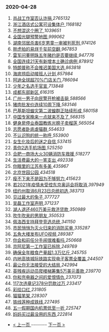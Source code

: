 ### 2020-04-28 
1. [ 肖战工作室否认诈捐 ](https://s.weibo.com/weibo?q=%E8%82%96%E6%88%98%E5%B7%A5%E4%BD%9C%E5%AE%A4%E5%90%A6%E8%AE%A4%E8%AF%88%E6%8D%90&Refer=top) *2765132*
1. [ 浙江酒店式公寓可设集体户 ](https://s.weibo.com/weibo?q=%23%E6%B5%99%E6%B1%9F%E9%85%92%E5%BA%97%E5%BC%8F%E5%85%AC%E5%AF%93%E5%8F%AF%E8%AE%BE%E9%9B%86%E4%BD%93%E6%88%B7%23&Refer=top) *1168182*
1. [ 不想混这个圈了 ](https://s.weibo.com/weibo?q=%E4%B8%8D%E6%83%B3%E6%B7%B7%E8%BF%99%E4%B8%AA%E5%9C%88%E4%BA%86&Refer=top) *1039651*
1. [ 全国光腿预警地图 ](https://s.weibo.com/weibo?q=%23%E5%85%A8%E5%9B%BD%E5%85%89%E8%85%BF%E9%A2%84%E8%AD%A6%E5%9C%B0%E5%9B%BE%23&Refer=top) *999062*
1. [ 湖南邻居杀害6岁男童一审被判死刑 ](https://s.weibo.com/weibo?q=%23%E6%B9%96%E5%8D%97%E9%82%BB%E5%B1%85%E6%9D%80%E5%AE%B36%E5%B2%81%E7%94%B7%E7%AB%A5%E4%B8%80%E5%AE%A1%E8%A2%AB%E5%88%A4%E6%AD%BB%E5%88%91%23&Refer=top) *974126*
1. [ 胖虎拍的易烊千玺前空翻 ](https://s.weibo.com/weibo?q=%23%E8%83%96%E8%99%8E%E6%8B%8D%E7%9A%84%E6%98%93%E7%83%8A%E5%8D%83%E7%8E%BA%E5%89%8D%E7%A9%BA%E7%BF%BB%23&Refer=top) *967853*
1. [ 雷军问董明珠五年赌约是否要继续 ](https://s.weibo.com/weibo?q=%E9%9B%B7%E5%86%9B%E9%97%AE%E8%91%A3%E6%98%8E%E7%8F%A0%E4%BA%94%E5%B9%B4%E8%B5%8C%E7%BA%A6%E6%98%AF%E5%90%A6%E8%A6%81%E7%BB%A7%E7%BB%AD&Refer=top) *947776*
1. [ 全国连续21天有新增本土确诊病例 ](https://s.weibo.com/weibo?q=%23%E5%85%A8%E5%9B%BD%E8%BF%9E%E7%BB%AD21%E5%A4%A9%E6%9C%89%E6%96%B0%E5%A2%9E%E6%9C%AC%E5%9C%9F%E7%A1%AE%E8%AF%8A%E7%97%85%E4%BE%8B%23&Refer=top) *878912*
1. [ 特朗普称不会推迟美国大选 ](https://s.weibo.com/weibo?q=%23%E7%89%B9%E6%9C%97%E6%99%AE%E7%A7%B0%E4%B8%8D%E4%BC%9A%E6%8E%A8%E8%BF%9F%E7%BE%8E%E5%9B%BD%E5%A4%A7%E9%80%89%23&Refer=top) *863818*
1. [ 海底捞启动接班人计划 ](https://s.weibo.com/weibo?q=%23%E6%B5%B7%E5%BA%95%E6%8D%9E%E5%90%AF%E5%8A%A8%E6%8E%A5%E7%8F%AD%E4%BA%BA%E8%AE%A1%E5%88%92%23&Refer=top) *857984*
1. [ 阿迪全球超70%门店关门 ](https://s.weibo.com/weibo?q=%23%E9%98%BF%E8%BF%AA%E5%85%A8%E7%90%83%E8%B6%8570%25%E9%97%A8%E5%BA%97%E5%85%B3%E9%97%A8%23&Refer=top) *786094*
1. [ 少年之名选手官宣 ](https://s.weibo.com/weibo?q=%23%E5%B0%91%E5%B9%B4%E4%B9%8B%E5%90%8D%E9%80%89%E6%89%8B%E5%AE%98%E5%AE%A3%23&Refer=top) *713848*
1. [ 成都东部新区 ](https://s.weibo.com/weibo?q=%E6%88%90%E9%83%BD%E4%B8%9C%E9%83%A8%E6%96%B0%E5%8C%BA&Refer=top) *616315*
1. [ 广州一男子向民警开枪被击毙 ](https://s.weibo.com/weibo?q=%E5%B9%BF%E5%B7%9E%E4%B8%80%E7%94%B7%E5%AD%90%E5%90%91%E6%B0%91%E8%AD%A6%E5%BC%80%E6%9E%AA%E8%A2%AB%E5%87%BB%E6%AF%99&Refer=top) *588566*
1. [ 猪肉批发价连续10周下降 ](https://s.weibo.com/weibo?q=%23%E7%8C%AA%E8%82%89%E6%89%B9%E5%8F%91%E4%BB%B7%E8%BF%9E%E7%BB%AD10%E5%91%A8%E4%B8%8B%E9%99%8D%23&Refer=top) *583146*
1. [ 巴基斯坦蝗灾第二波蝗群正陆续形成 ](https://s.weibo.com/weibo?q=%23%E5%B7%B4%E5%9F%BA%E6%96%AF%E5%9D%A6%E8%9D%97%E7%81%BE%E7%AC%AC%E4%BA%8C%E6%B3%A2%E8%9D%97%E7%BE%A4%E6%AD%A3%E9%99%86%E7%BB%AD%E5%BD%A2%E6%88%90%23&Refer=top) *580158*
1. [ 中国专家晚来一点就来不及了 ](https://s.weibo.com/weibo?q=%E4%B8%AD%E5%9B%BD%E4%B8%93%E5%AE%B6%E6%99%9A%E6%9D%A5%E4%B8%80%E7%82%B9%E5%B0%B1%E6%9D%A5%E4%B8%8D%E5%8F%8A%E4%BA%86&Refer=top) *568315*
1. [ 健身房停业泰国教练光膀子卖榴莲 ](https://s.weibo.com/weibo?q=%E5%81%A5%E8%BA%AB%E6%88%BF%E5%81%9C%E4%B8%9A%E6%B3%B0%E5%9B%BD%E6%95%99%E7%BB%83%E5%85%89%E8%86%80%E5%AD%90%E5%8D%96%E6%A6%B4%E8%8E%B2&Refer=top) *565054*
1. [ 志愿者卧底虐猫群 ](https://s.weibo.com/weibo?q=%23%E5%BF%97%E6%84%BF%E8%80%85%E5%8D%A7%E5%BA%95%E8%99%90%E7%8C%AB%E7%BE%A4%23&Refer=top) *554633*
1. [ 不认识狗的统一称呼 ](https://s.weibo.com/weibo?q=%23%E4%B8%8D%E8%AE%A4%E8%AF%86%E7%8B%97%E7%9A%84%E7%BB%9F%E4%B8%80%E7%A7%B0%E5%91%BC%23&Refer=top) *553900*
1. [ 女生化妆后的迷之自信 ](https://s.weibo.com/weibo?q=%23%E5%A5%B3%E7%94%9F%E5%8C%96%E5%A6%86%E5%90%8E%E7%9A%84%E8%BF%B7%E4%B9%8B%E8%87%AA%E4%BF%A1%23&Refer=top) *537415*
1. [ 青你2选手机场图 ](https://s.weibo.com/weibo?q=%E9%9D%92%E4%BD%A02%E9%80%89%E6%89%8B%E6%9C%BA%E5%9C%BA%E5%9B%BE&Refer=top) *525250*
1. [ 合肥一商场大火30辆消防车救援 ](https://s.weibo.com/weibo?q=%23%E5%90%88%E8%82%A5%E4%B8%80%E5%95%86%E5%9C%BA%E5%A4%A7%E7%81%AB30%E8%BE%86%E6%B6%88%E9%98%B2%E8%BD%A6%E6%95%91%E6%8F%B4%23&Refer=top) *518277*
1. [ 生活费最大的一笔支出 ](https://s.weibo.com/weibo?q=%23%E7%94%9F%E6%B4%BB%E8%B4%B9%E6%9C%80%E5%A4%A7%E7%9A%84%E4%B8%80%E7%AC%94%E6%94%AF%E5%87%BA%23&Refer=top) *492338*
1. [ 你眼里的江苏有多美 ](https://s.weibo.com/weibo?q=%23%E4%BD%A0%E7%9C%BC%E9%87%8C%E7%9A%84%E6%B1%9F%E8%8B%8F%E6%9C%89%E5%A4%9A%E7%BE%8E%23&Refer=top) *435967*
1. [ 北京世园公园 ](https://s.weibo.com/weibo?q=%E5%8C%97%E4%BA%AC%E4%B8%96%E5%9B%AD%E5%85%AC%E5%9B%AD&Refer=top) *434518*
1. [ 瘦不下来不是因为不够努力 ](https://s.weibo.com/weibo?q=%23%E7%98%A6%E4%B8%8D%E4%B8%8B%E6%9D%A5%E4%B8%8D%E6%98%AF%E5%9B%A0%E4%B8%BA%E4%B8%8D%E5%A4%9F%E5%8A%AA%E5%8A%9B%23&Refer=top) *415623*
1. [ 若2021年疫情未受控东京奥运会将取消 ](https://s.weibo.com/weibo?q=%23%E8%8B%A52021%E5%B9%B4%E7%96%AB%E6%83%85%E6%9C%AA%E5%8F%97%E6%8E%A7%E4%B8%9C%E4%BA%AC%E5%A5%A5%E8%BF%90%E4%BC%9A%E5%B0%86%E5%8F%96%E6%B6%88%23&Refer=top) *397949*
1. [ 纽约州取消6月23日总统初选 ](https://s.weibo.com/weibo?q=%23%E7%BA%BD%E7%BA%A6%E5%B7%9E%E5%8F%96%E6%B6%886%E6%9C%8823%E6%97%A5%E6%80%BB%E7%BB%9F%E5%88%9D%E9%80%89%23&Refer=top) *383713*
1. [ 见过最大的兔子 ](https://s.weibo.com/weibo?q=%23%E8%A7%81%E8%BF%87%E6%9C%80%E5%A4%A7%E7%9A%84%E5%85%94%E5%AD%90%23&Refer=top) *377727*
1. [ 吴磊工作室声明 ](https://s.weibo.com/weibo?q=%23%E5%90%B4%E7%A3%8A%E5%B7%A5%E4%BD%9C%E5%AE%A4%E5%A3%B0%E6%98%8E%23&Refer=top) *371237*
1. [ 湖人退还460万美元救济贷款 ](https://s.weibo.com/weibo?q=%23%E6%B9%96%E4%BA%BA%E9%80%80%E8%BF%98460%E4%B8%87%E7%BE%8E%E5%85%83%E6%95%91%E6%B5%8E%E8%B4%B7%E6%AC%BE%23&Refer=top) *350989*
1. [ 吹牛吹来的男朋友 ](https://s.weibo.com/weibo?q=%23%E5%90%B9%E7%89%9B%E5%90%B9%E6%9D%A5%E7%9A%84%E7%94%B7%E6%9C%8B%E5%8F%8B%23&Refer=top) *350533*
1. [ 佩洛西支持拜登竞选总统 ](https://s.weibo.com/weibo?q=%E4%BD%A9%E6%B4%9B%E8%A5%BF%E6%94%AF%E6%8C%81%E6%8B%9C%E7%99%BB%E7%AB%9E%E9%80%89%E6%80%BB%E7%BB%9F&Refer=top) *341150*
1. [ 市民悄悄为灭火归来的消防买单 ](https://s.weibo.com/weibo?q=%23%E5%B8%82%E6%B0%91%E6%82%84%E6%82%84%E4%B8%BA%E7%81%AD%E7%81%AB%E5%BD%92%E6%9D%A5%E7%9A%84%E6%B6%88%E9%98%B2%E4%B9%B0%E5%8D%95%23&Refer=top) *335287*
1. [ 五角大楼发布UFO视频 ](https://s.weibo.com/weibo?q=%E4%BA%94%E8%A7%92%E5%A4%A7%E6%A5%BC%E5%8F%91%E5%B8%83UFO%E8%A7%86%E9%A2%91&Refer=top) *289387*
1. [ 你会和前任分手闹很难看吗 ](https://s.weibo.com/weibo?q=%23%E4%BD%A0%E4%BC%9A%E5%92%8C%E5%89%8D%E4%BB%BB%E5%88%86%E6%89%8B%E9%97%B9%E5%BE%88%E9%9A%BE%E7%9C%8B%E5%90%97%23&Refer=top) *250668*
1. [ 京阿尼第一工作室已拆除 ](https://s.weibo.com/weibo?q=%E4%BA%AC%E9%98%BF%E5%B0%BC%E7%AC%AC%E4%B8%80%E5%B7%A5%E4%BD%9C%E5%AE%A4%E5%B7%B2%E6%8B%86%E9%99%A4&Refer=top) *249769*
1. [ 确保全年粮食产量超1.3万亿斤 ](https://s.weibo.com/weibo?q=%E7%A1%AE%E4%BF%9D%E5%85%A8%E5%B9%B4%E7%B2%AE%E9%A3%9F%E4%BA%A7%E9%87%8F%E8%B6%851.3%E4%B8%87%E4%BA%BF%E6%96%A4&Refer=top) *245755*
1. [ 内地高铁城际铁路实现电子客票全覆盖 ](https://s.weibo.com/weibo?q=%E5%86%85%E5%9C%B0%E9%AB%98%E9%93%81%E5%9F%8E%E9%99%85%E9%93%81%E8%B7%AF%E5%AE%9E%E7%8E%B0%E7%94%B5%E5%AD%90%E5%AE%A2%E7%A5%A8%E5%85%A8%E8%A6%86%E7%9B%96&Refer=top) *244507*
1. [ 最让你无法接受的大结局 ](https://s.weibo.com/weibo?q=%23%E6%9C%80%E8%AE%A9%E4%BD%A0%E6%97%A0%E6%B3%95%E6%8E%A5%E5%8F%97%E7%9A%84%E5%A4%A7%E7%BB%93%E5%B1%80%23&Refer=top) *242994*
1. [ 英残疾运动员爬楼梯筹集5万美元善款 ](https://s.weibo.com/weibo?q=%E8%8B%B1%E6%AE%8B%E7%96%BE%E8%BF%90%E5%8A%A8%E5%91%98%E7%88%AC%E6%A5%BC%E6%A2%AF%E7%AD%B9%E9%9B%865%E4%B8%87%E7%BE%8E%E5%85%83%E5%96%84%E6%AC%BE&Refer=top) *239770*
1. [ 你和充电器之间的爱恨情仇 ](https://s.weibo.com/weibo?q=%23%E4%BD%A0%E5%92%8C%E5%85%85%E7%94%B5%E5%99%A8%E4%B9%8B%E9%97%B4%E7%9A%84%E7%88%B1%E6%81%A8%E6%83%85%E4%BB%87%23&Refer=top) *237073*
1. [ 117次违章记378分罚款过万 ](https://s.weibo.com/weibo?q=117%E6%AC%A1%E8%BF%9D%E7%AB%A0%E8%AE%B0378%E5%88%86%E7%BD%9A%E6%AC%BE%E8%BF%87%E4%B8%87&Refer=top) *233417*
1. [ 彩绘口红 ](https://s.weibo.com/weibo?q=%23%E5%BD%A9%E7%BB%98%E5%8F%A3%E7%BA%A2%23&Refer=top) *231805*
1. [ 猫猫笔架 ](https://s.weibo.com/weibo?q=%23%E7%8C%AB%E7%8C%AB%E7%AC%94%E6%9E%B6%23&Refer=top) *228307*
1. [ 铁线莲种成铁线 ](https://s.weibo.com/weibo?q=%23%E9%93%81%E7%BA%BF%E8%8E%B2%E7%A7%8D%E6%88%90%E9%93%81%E7%BA%BF%23&Refer=top) *227495*
1. [ 五一假期国内机票低至一折 ](https://s.weibo.com/weibo?q=%23%E4%BA%94%E4%B8%80%E5%81%87%E6%9C%9F%E5%9B%BD%E5%86%85%E6%9C%BA%E7%A5%A8%E4%BD%8E%E8%87%B3%E4%B8%80%E6%8A%98%23&Refer=top) *225747*
1. [ 妈妈买过最没用的东西 ](https://s.weibo.com/weibo?q=%23%E5%A6%88%E5%A6%88%E4%B9%B0%E8%BF%87%E6%9C%80%E6%B2%A1%E7%94%A8%E7%9A%84%E4%B8%9C%E8%A5%BF%23&Refer=top) *222814* 

- [ < 上一页 ](https://github.com/able8/weibo-hot-record/blob/master/2020-04-27.md) -------- [ 下一页 > ](https://github.com/able8/weibo-hot-record/blob/master/2020-04-29.md)